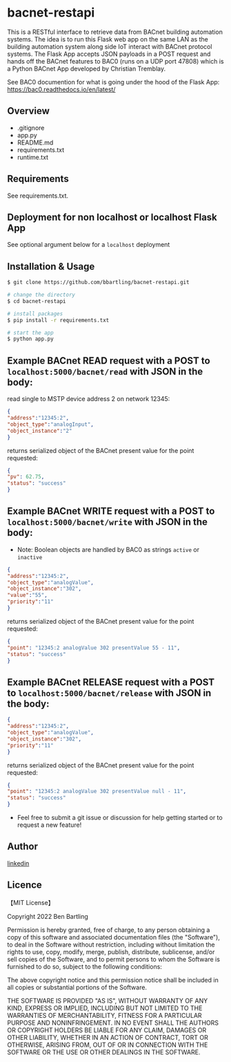# bacnet-restapi 

This is a RESTful interface to retrieve data from BACnet building automation systems. The idea is to run this Flask web app on the same LAN as the building automation system along side IoT interact with BACnet protocol systems. The Flask App accepts JSON payloads in a POST request and hands off the BACnet features to BAC0 (runs on a UDP port 47808) which is a Python BACnet App developed by Christian Tremblay.

See BAC0 documention for what is going under the hood of the Flask App:
https://bac0.readthedocs.io/en/latest/


## Overview

- .gitignore
- app.py
- README.md
- requirements.txt
- runtime.txt


## Requirements

See requirements.txt.

## Deployment for non localhost or localhost Flask App
See optional argument below for a `localhost` deployment

## Installation & Usage

```bash
$ git clone https://github.com/bbartling/bacnet-restapi.git

# change the directory
$ cd bacnet-restapi

# install packages
$ pip install -r requirements.txt

# start the app
$ python app.py
```


## Example BACnet READ request with a POST to `localhost:5000/bacnet/read` with JSON in the body:

read single to MSTP device address 2 on network 12345:
```json
{
"address":"12345:2",
"object_type":"analogInput",
"object_instance":"2"
}
```
returns serialized object of the BACnet present value for the point requested:
```json
{
"pv": 62.75,
"status": "success"
}
```
## Example BACnet WRITE request with a POST to `localhost:5000/bacnet/write` with JSON in the body:
* Note: Boolean objects are handled by BAC0 as strings `active` or `inactive`
```json
{
"address":"12345:2",
"object_type":"analogValue",
"object_instance":"302",
"value":"55",
"priority":"11"
}
```
returns serialized object of the BACnet present value for the point requested:
```json
{
"point": "12345:2 analogValue 302 presentValue 55 - 11",
"status": "success"
}
```
## Example BACnet RELEASE request with a POST to `localhost:5000/bacnet/release` with JSON in the body:
```json
{
"address":"12345:2",
"object_type":"analogValue",
"object_instance":"302",
"priority":"11"
}
```

returns serialized object of the BACnet present value for the point requested:
```json
{
"point": "12345:2 analogValue 302 presentValue null - 11",
"status": "success"
}
```


* Feel free to submit a git issue or discussion for help getting started or to request a new feature!


## Author

[linkedin](https://www.linkedin.com/in/ben-bartling-cem-cmvp-510a0961/)

## Licence

【MIT License】

Copyright 2022 Ben Bartling

Permission is hereby granted, free of charge, to any person obtaining a copy of this software and associated documentation files (the "Software"), to deal in the Software without restriction, including without limitation the rights to use, copy, modify, merge, publish, distribute, sublicense, and/or sell copies of the Software, and to permit persons to whom the Software is furnished to do so, subject to the following conditions:

The above copyright notice and this permission notice shall be included in all copies or substantial portions of the Software.

THE SOFTWARE IS PROVIDED "AS IS", WITHOUT WARRANTY OF ANY KIND, EXPRESS OR IMPLIED, INCLUDING BUT NOT LIMITED TO THE WARRANTIES OF MERCHANTABILITY, FITNESS FOR A PARTICULAR PURPOSE AND NONINFRINGEMENT. IN NO EVENT SHALL THE AUTHORS OR COPYRIGHT HOLDERS BE LIABLE FOR ANY CLAIM, DAMAGES OR OTHER LIABILITY, WHETHER IN AN ACTION OF CONTRACT, TORT OR OTHERWISE, ARISING FROM, OUT OF OR IN CONNECTION WITH THE SOFTWARE OR THE USE OR OTHER DEALINGS IN THE SOFTWARE.
